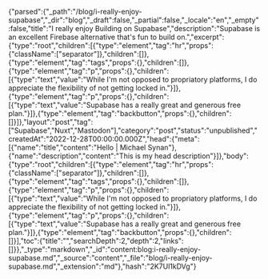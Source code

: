 {"parsed":{"_path":"/blog/i-really-enjoy-supabase","_dir":"blog","_draft":false,"_partial":false,"_locale":"en","_empty":false,"title":"I really enjoy Building on Supabase","description":"Supabase is an excellent Firebase alternative that's fun to build on.","excerpt":{"type":"root","children":[{"type":"element","tag":"hr","props":{"className":["separator"]},"children":[]},{"type":"element","tag":"tags","props":{},"children":[]},{"type":"element","tag":"p","props":{},"children":[{"type":"text","value":"While I'm not opposed to propriatory platforms, I do appreciate the flexibility of not getting locked in."}]},{"type":"element","tag":"p","props":{},"children":[{"type":"text","value":"Supabase has a really great and generous free plan."}]},{"type":"element","tag":"backbutton","props":{},"children":[]}]},"layout":"post","tag":["Supabase","Nuxt","Mastodon"],"category":"post","status":"unpublished","createdAt":"2022-12-28T00:00:00.000Z","head":{"meta":[{"name":"title","content":"Hello | Michael Synan"},{"name":"description","content":"This is my head description"}]},"body":{"type":"root","children":[{"type":"element","tag":"hr","props":{"className":["separator"]},"children":[]},{"type":"element","tag":"tags","props":{},"children":[]},{"type":"element","tag":"p","props":{},"children":[{"type":"text","value":"While I'm not opposed to propriatory platforms, I do appreciate the flexibility of not getting locked in."}]},{"type":"element","tag":"p","props":{},"children":[{"type":"text","value":"Supabase has a really great and generous free plan."}]},{"type":"element","tag":"backbutton","props":{},"children":[]}],"toc":{"title":"","searchDepth":2,"depth":2,"links":[]}},"_type":"markdown","_id":"content:blog:i-really-enjoy-supabase.md","_source":"content","_file":"blog/i-really-enjoy-supabase.md","_extension":"md"},"hash":"2K7Ul1kDVg"}